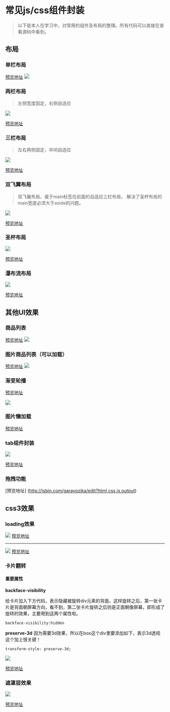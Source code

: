 # 常见js/css组件封装

>以下是本人在学习中，对常用的组件及布局的整理。所有代码可以直接在查看源码中看到。

## 布局
### 单栏布局

[预览地址](http://jsbin.com/xamower/edit?html,css,output)
![](media/15055321001835/15055494502786.jpg)
### 两栏布局
>左侧宽度固定，右侧自适应

![](media/15055321001835/15057201974373.jpg)

[预览地址](http://jsbin.com/qolojey/edit?html,css,output)

### 三栏布局

>左右两侧固定，中间自适应

![](media/15055321001835/15057203057528.jpg)



[预览地址](http://jsbin.com/kuxoxin/edit?html,css,output)

### 双飞翼布局

> 双飞翼布局，属于main标签在前面的自适应三栏布局，
        解决了圣杯布局的main宽度必须大于aside的问题。
        
![](media/15055321001835/15057203697953.jpg)


[预览地址](http://jsbin.com/ragiduh/edit?html,css,output)

### 圣杯布局

![](media/15055321001835/15057211025010.jpg)

[预览地址](http://jsbin.com/ziwimuf/edit?html,css,output)

### 瀑布流布局

![](media/15055321001835/15057211798307.jpg)


[预览地址](https://80666881.github.io/common-used-module-layout/%E7%80%91%E5%B8%83%E6%B5%81.html)

## 其他UI效果

### 商品列表

[预览地址](http://jsbin.com/mehahowike/edit?html,output)
![](media/15055321001835/15055496331935.jpg)
### 图片商品列表（可以加载）

[预览地址](http://jsbin.com/lixopo/edit?html,output)
![](media/15055321001835/15055497053339.jpg)

### 渐变轮播

[预览地址](http://jsbin.com/weyove/edit?html,output)

![](media/15055321001835/15055498239088.jpg)
### 图片懒加载

[预览地址](http://jsbin.com/fofoqeqoni/1/edit?html,output)

### tab组件封装
![](media/15055321001835/15057208571568.jpg)

[预览地址](https://80666881.github.io/common-used-module-layout/tab%E7%BB%84%E4%BB%B6.html)

### 拖拽功能

[预览地址]
(http://jsbin.com/garayozika/edit?html,css,js,output)


## css3效果

### loading效果
![](media/15055321001835/15057206538189.jpg)
[预览地址](https://80666881.github.io/common-used-module-layout/%E5%9C%86%E5%BD%A2loading%E6%95%88%E6%9E%9C.html)

---

![](media/15055321001835/15057206834858.jpg)
[预览地址](https://80666881.github.io/common-used-module-layout/loading%E6%95%88%E6%9E%9C1.html)

### 卡片翻转
#### 重要属性
**backface-visibility**

给卡片加入下方代码，表示隐藏被旋转div元素的背面，这样旋转之后，第一张卡片是背面朝屏幕方向，看不到，第二张卡片旋转之后则是正面朝像屏幕，即形成了旋转的效果，主要用到这两个属性啦。

```
backface-visibility:hidden
```

**preserve-3d**
因为需要3d效果，所以在box这个div里要添加如下，表示3d透视
这个加上很关键！

```
transform-style: preserve-3d;
```
![](media/15055321001835/15057058117775.jpg)

[预览地址](https://80666881.github.io/common-used-module-layout/css3%E5%8D%A1%E7%89%87%E7%BF%BB%E8%BD%AC%E6%95%88%E6%9E%9C.html)

### 遮罩层效果

![](media/15055321001835/15057209548753.jpg)

[预览地址](https://80666881.github.io/common-used-module-layout/%E9%81%AE%E7%BD%A9%E6%95%88%E6%9E%9C.html)


